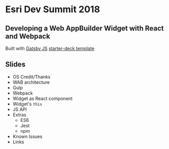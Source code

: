 # Esri Dev Summit 2018
## Developing a Web AppBuilder Widget with React and Webpack

Built with [Gatsby JS](https://www.gatsbyjs.org/) [starter-deck template](https://github.com/fabe/gatsby-starter-deck)

## Slides
- OS Credit/Thanks
- WAB architecture
- Gulp
- Webpack
- Widget as React component
- Widget's `this`
- JS API
- Extras
  - ES6
  - Jest
  - npm
- Known Issues
- Links
